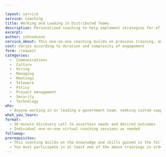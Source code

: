 ```yaml
---

layout: service
service: Coaching
title: Working and Leading in Distributed Teams
description: Personalized coaching to help implement strategies for effective distributed government teams
excerpt: 
author: johnoduinn
service_about: This one-on-one coaching builds on previous training, and will help you with any agency specific implementation questions you might encounter while building effective distributed (remote / teleworking) teams. From team culture and communication issues to policy and operational headaches, we provide personalized support to help you overcome challenges and empower happy and productive teleworking teams.
cost: Varies according to duration and complexity of engagement
form: /request
categories:
  -  Communications
  -  Culture
  -  Hiring
  -  Managing
  -  Meetings
  -  Telework
  -  Policy
  -  Project management
  -  Security
  -  Technology
who:
  - Anyone working in or leading a government team, seeking custom support with strategies and best practices for remote / telework
what_you_learn:
format:
  - 30-minute discovery call to ascertain needs and desired outcomes
  - Individual one-on-one virtual coaching sessions as needed
followup:
prerequisites: 
  - This coaching builds on the knowledge and skills gained in the following training offerings "Effective Telework in Distributed Government Teams" and "Managing Teleworkers in Government"
  - You must participate in at least one of the above trainings in order to qualify for this custom coaching.
---
```

